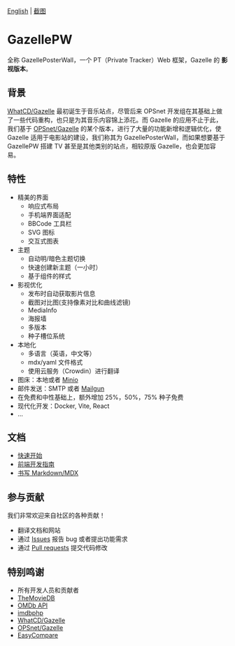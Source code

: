 [English](./README.md) | [截图](https://raw.githubusercontent.com/Mosasauroidea/GazellePW/main/public/static/stylespreview/zh-github-dark.png)

# GazellePW

全称 GazellePosterWall，一个 PT（Private Tracker）Web 框架，Gazelle 的 **影视版本**。

## 背景

[WhatCD/Gazelle](https://github.com/WhatCD/Gazelle) 最初诞生于音乐站点，尽管后来 OPSnet 开发组在其基础上做了一些代码重构，也只是为其音乐内容锦上添花。而 Gazelle 的应用不止于此，我们基于 [OPSnet/Gazelle](https://github.com/OPSnet/Gazelle) 的某个版本，进行了大量的功能新增和逻辑优化，使 Gazelle 适用于电影站的建设，我们称其为 GazellePosterWall，而如果想要基于 GazellePW 搭建 TV 甚至是其他类别的站点，相较原版 Gazelle，也会更加容易。

## 特性

- 精美的界面
  - 响应式布局
  - 手机端界面适配
  - BBCode 工具栏
  - SVG 图标
  - 交互式图表
- 主题
  - 自动明/暗色主题切换
  - 快速创建新主题（一小时）
  - 基于组件的样式
- 影视优化
  - 发布时自动获取影片信息
  - 截图对比图(支持像素对比和曲线滤镜)
  - MediaInfo
  - 海报墙
  - 多版本
  - 种子槽位系统
- 本地化
  - 多语言（英语，中文等）
  - mdx/yaml 文件格式
  - 使用云服务（Crowdin）进行翻译
- 图床：本地或者 [Minio](https://github.com/minio/minio)
- 邮件发送：SMTP 或者 [Mailgun](https://www.mailgun.com/)
- 在免费和中性基础上，额外增加 25%，50%，75% 种子免费
- 现代化开发：Docker, Vite, React
- ...

## 文档

- [快速开始](docs/Getting-Started.md)
- [前端开发指南](docs/Frontend-Development-Guide.md)
- [书写 Markdown/MDX](docs/Writing-Markdown-Mdx.md)

## 参与贡献

我们非常欢迎来自社区的各种贡献！

- 翻译文档和网站
- 通过 [Issues](https://github.com/Mosasauroidea/GazellePW/issues/new/choose) 报告 bug 或者提出功能需求
- 通过 [Pull requests](https://github.com/Mosasauroidea/GazellePW/pulls) 提交代码修改

## 特别鸣谢

- 所有开发人员和贡献者
- [TheMovieDB](https://www.themoviedb.org/)
- [OMDb API](https://www.omdbapi.com/)
- [imdbphp](https://github.com/tboothman/imdbphp)
- [WhatCD/Gazelle](https://github.com/WhatCD/Gazelle)
- [OPSnet/Gazelle](https://github.com/OPSnet/Gazelle)
- [EasyCompare](https://github.com/N3xusHD/EasyCompare)
